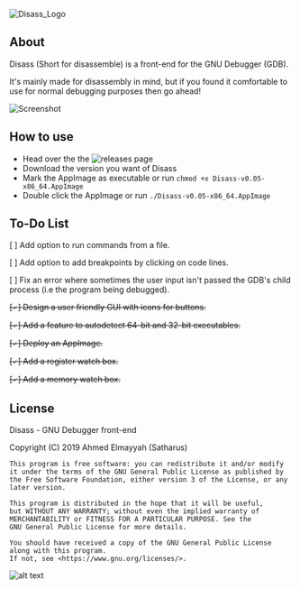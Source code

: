 ![Disass_Logo](https://github.com/Satharus/Disass/blob/master/Icons/Banner.png)


## About 
Disass (Short for disassemble) is a front-end for the GNU Debugger (GDB).

It's mainly made for disassembly in mind, but if you found it comfortable to use for normal debugging purposes then go ahead!

![Screenshot](https://github.com/Satharus/Disass/blob/master/Screenshots/v0.05.png)


## How to use
- Head over the the ![releases](https://github.com/Satharus/Disass/releases) page
- Download the version you want of Disass
- Mark the AppImage as executable or run ```chmod +x Disass-v0.05-x86_64.AppImage```
- Double click the AppImage or run ```./Disass-v0.05-x86_64.AppImage```



## To-Do List

[ ] Add option to run commands from a file.

[ ] Add option to add breakpoints by clicking on code lines.

[ ] Fix an error where sometimes the user input isn't passed the GDB's child process (i.e the program being debugged).


~~[🗸] Design a user friendly GUI with icons for buttons.~~

~~[🗸] Add a feature to autodetect 64-bit and 32-bit executables.~~

~~[🗸] Deploy an AppImage.~~

~~[🗸] Add a register watch box.~~

~~[🗸] Add a memory watch box.~~

## License
 Disass - GNU Debugger front-end
 
   Copyright (C) 2019  Ahmed Elmayyah (Satharus)

    This program is free software: you can redistribute it and/or modify
    it under the terms of the GNU General Public License as published by
    the Free Software Foundation, either version 3 of the License, or any later version.

    This program is distributed in the hope that it will be useful,
    but WITHOUT ANY WARRANTY; without even the implied warranty of
    MERCHANTABILITY or FITNESS FOR A PARTICULAR PURPOSE. See the
    GNU General Public License for more details.

    You should have received a copy of the GNU General Public License along with this program. 
    If not, see <https://www.gnu.org/licenses/>.
    
![alt text](https://github.com/Satharus/Disass/blob/master/Icons/GPLv3LogoSmall.png)

